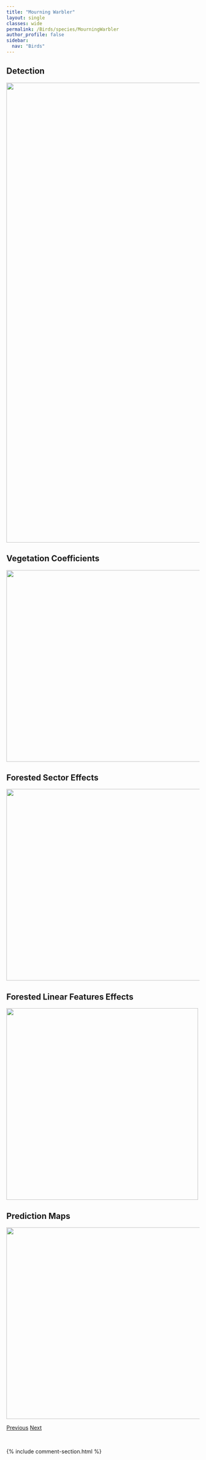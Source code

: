 ```yaml
---
title: "Mourning Warbler"
layout: single
classes: wide
permalink: /Birds/species/MourningWarbler
author_profile: false
sidebar:
  nav: "Birds"
---
```


<h2>Detection</h2>

<a href="https://drive.google.com/uc?export=view&id=1MMlGV8Ou33AtuMx3_8dxIiooB0ynftcZ">
<img src="https://drive.google.com/uc?export=view&id=1MMlGV8Ou33AtuMx3_8dxIiooB0ynftcZ" height = "1200" width = "800">
</a>


<h2>Vegetation Coefficients</h2>

<a href="https://drive.google.com/uc?export=view&id=1KCwPD2ZFgFFIUaE4DLz-cRHAY3XG7dwc">
<img src="https://drive.google.com/uc?export=view&id=1KCwPD2ZFgFFIUaE4DLz-cRHAY3XG7dwc" height = "500" width = "1000">
</a>


<h2>Forested Sector Effects</h2>

<a href="https://drive.google.com/uc?export=view&id=1Kbz2MF49bF3PUV61S5wK5xFEZ3CfgOuD">
<img src="https://drive.google.com/uc?export=view&id=1Kbz2MF49bF3PUV61S5wK5xFEZ3CfgOuD" height = "500" width = "1000">
</a>


<h2>Forested Linear Features Effects</h2>

<a href="https://drive.google.com/uc?export=view&id=1o7rRrajQY2MB-FywtFDN60RLsFwdu8IR">
<img src="https://drive.google.com/uc?export=view&id=1o7rRrajQY2MB-FywtFDN60RLsFwdu8IR" height = "500" width = "500">
</a>


<h2>Prediction Maps</h2>

<a href="https://drive.google.com/uc?export=view&id=1fr9Xdp94VlTzddcS8PS91zt7iZc6R8ei">
<img src="https://drive.google.com/uc?export=view&id=1fr9Xdp94VlTzddcS8PS91zt7iZc6R8ei" height = "500" width = "1000">
</a>


<a href="/DevelopmentWebsite/Birds/species/MourningDove" class="pagination--pager" title="Zenaida macroura">Previous</a> <a href="/DevelopmentWebsite/Birds/species/NashvilleWarbler" class="pagination--pager" title="Oreothlypis ruficapilla">Next</a>

<p>&nbsp;</p>

{% include comment-section.html %}
